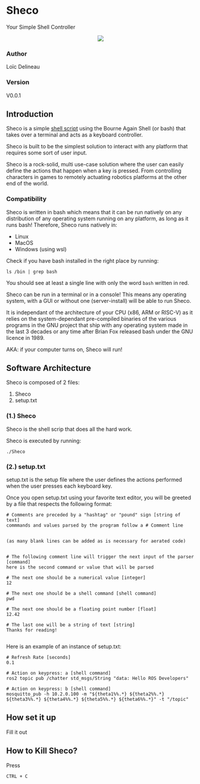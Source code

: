 # Sheco
Your Simple Shell Controller

<p align="center">
    <img src="assets/mission_patch_v3.png">
</p>

### Author
Loïc Delineau

### Version
V0.0.1

## Introduction
Sheco is a simple [shell script](https://en.wikipedia.org/wiki/Shell_script) using the Bourne Again Shell (or bash) that takes over a terminal and acts as a keyboard controller. 

Sheco is built to be the simplest solution to interact with any platform that requires some sort of user input.

Sheco is a rock-solid, multi use-case solution where the user can easily define the actions that happen when a key is pressed. From controlling characters in games to remotely actuating robotics platforms at the other end of the world.

### Compatibility
Sheco is written in bash which means that it can be run natively on any distribution of any operating system running on any platform, as long as it runs bash! Therefore, Sheco runs natively in:
- Linux 
- MacOS
- Windows (using wsl)

Check if you have bash installed in the right place by running:
```
ls /bin | grep bash
```
You should see at least a single line with only the word `bash` written in red.

Sheco can be run in a terminal or in a console! This means any operating system, with a GUI or without one (server-install) will be able to run Sheco. 

It is independant of the architecture of your CPU (x86, ARM or RISC-V) as it relies on the system-dependant pre-compiled binaries of the various programs in the GNU project that ship with any operating system made in the last 3 decades or any time after Brian Fox released bash under the GNU licence in 1989.

AKA: if your computer turns on, Sheco will run!

## Software Architecture
Sheco is composed of 2 files:

1. Sheco
2. setup.txt

### (1.) Sheco
Sheco is the shell scrip that does all the hard work.

Sheco is executed by running:

```
./Sheco
```

### (2.) setup.txt
setup.txt is the setup file where the user defines the actions performed when the user presses each keyboard key.

Once you open setup.txt using your favorite text editor, you will be greeted by a file that respects the following format:

```
# Comments are preceded by a "hashtag" or "pound" sign [string of text]
commmands and values parsed by the program follow a # Comment line


(as many blank lines can be added as is necessary for aerated code)


# The following comment line will trigger the next input of the parser [command]
here is the second command or value that will be parsed

# The next one should be a numerical value [integer]
12

# The next one should be a shell command [shell command]
pwd

# The next one should be a floating point number [float]
12.42

# The last one will be a string of text [string]
Thanks for reading!


```

Here is an example of an instance of setup.txt:

```
# Refresh Rate [seconds]
0.1

# Action on keypress: a [shell command]
ros2 topic pub /chatter std_msgs/String "data: Hello ROS Developers"

# Action on keypress: b [shell command]
mosquitto_pub -h 10.2.0.100 -m "${theta1%%.*} ${theta2%%.*} ${theta3%%.*} ${theta4%%.*} ${theta5%%.*} ${theta6%%.*}" -t "/topic"

```



## How set it up
Fill it out




## How to Kill Sheco?
Press
```
CTRL + C
```




